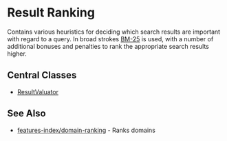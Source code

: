 # Result Ranking

Contains various heuristics for deciding which search results are important
with regard to a query. In broad strokes [BM-25](https://nlp.stanford.edu/IR-book/html/htmledition/okapi-bm25-a-non-binary-model-1.html)
is used, with a number of additional bonuses and penalties to rank the appropriate search
results higher.

## Central Classes

* [ResultValuator](src/main/java/nu/marginalia/ranking/ResultValuator.java)

## See Also

* [features-index/domain-ranking](../../features-index/domain-ranking) - Ranks domains
